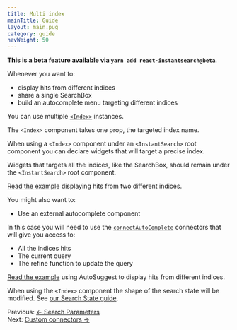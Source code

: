 ```yaml
---
title: Multi index
mainTitle: Guide
layout: main.pug
category: guide
navWeight: 50
---
```


**This is a beta feature available via `yarn add react-instantsearch@beta`**.

Whenever you want to:

* display hits from different indices
* share a single SearchBox
* build an autocomplete menu targeting different indices

You can use multiple [`<Index>`](widgets/<Index>.html) instances.

The `<Index>` component takes one prop, the targeted index name.

When using a `<Index>` component under an `<InstantSearch>` root component you can declare widgets that will target a precise index.

Widgets that targets all the indices, like the SearchBox, should remain under the `<InstantSearch>` root component.

[Read the example](https://github.com/algolia/react-instantsearch/tree/master/packages/react-instantsearch/examples/multi-index) displaying hits from two different indices.

You might also want to:

* Use an external autocomplete component

In this case you will need to use the [`connectAutoComplete`](connectors/connectAutoComplete.html) connectors that will give you access to:

* All the indices hits
* The current query
* The refine function to update the query

[Read the example](https://github.com/algolia/react-instantsearch/blob/master/packages/react-instantsearch/examples/autocomplete/src/App-Multi-Index.js) using AutoSuggest to display hits from different indices.

When using the `<Index>` component the shape of the search state will be modified. See
[our Search State guide](guide/Search_state.html).

<div class="guide-nav">
    <div class="guide-nav-left">
        Previous: <a href="guide/Search_parameters.html">← Search Parameters</a>
    </div>
    <div class="guide-nav-right">
        Next: <a href="guide/Custom_connectors.html">Custom connectors →</a>
    </div>
</div>
